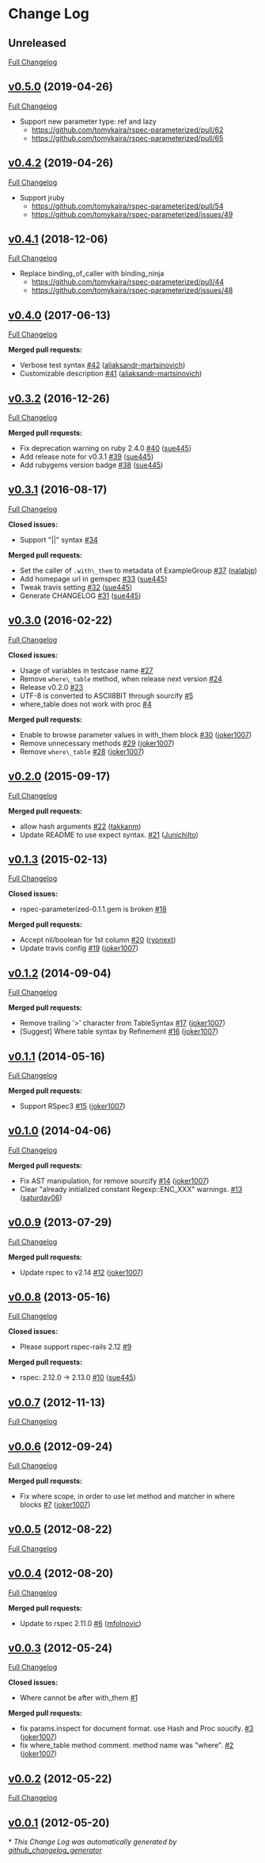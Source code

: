 # Change Log
## Unreleased
[Full Changelog](https://github.com/tomykaira/rspec-parameterized/compare/v0.4.2...master)

## [v0.5.0](https://github.com/tomykaira/rspec-parameterized/tree/v0.4.2) (2019-04-26)
[Full Changelog](https://github.com/tomykaira/rspec-parameterized/compare/v0.4.2...v0.5.0)

- Support new parameter type: ref and lazy
  - https://github.com/tomykaira/rspec-parameterized/pull/62
  - https://github.com/tomykaira/rspec-parameterized/pull/65

## [v0.4.2](https://github.com/tomykaira/rspec-parameterized/tree/v0.4.2) (2019-04-26)
[Full Changelog](https://github.com/tomykaira/rspec-parameterized/compare/v0.4.1...v0.4.2)

- Support jruby
  - https://github.com/tomykaira/rspec-parameterized/pull/54
  - https://github.com/tomykaira/rspec-parameterized/issues/49

## [v0.4.1](https://github.com/tomykaira/rspec-parameterized/tree/v0.4.1) (2018-12-06)
[Full Changelog](https://github.com/tomykaira/rspec-parameterized/compare/v0.4.0...v0.4.1)

- Replace binding_of_caller with binding_ninja
  - https://github.com/tomykaira/rspec-parameterized/pull/44
  - https://github.com/tomykaira/rspec-parameterized/issues/48

## [v0.4.0](https://github.com/tomykaira/rspec-parameterized/tree/v0.4.0) (2017-06-13)
[Full Changelog](https://github.com/tomykaira/rspec-parameterized/compare/v0.3.2...v0.4.0)

**Merged pull requests:**

- Verbose test syntax [\#42](https://github.com/tomykaira/rspec-parameterized/pull/42) ([aliaksandr-martsinovich](https://github.com/aliaksandr-martsinovich))
- Customizable description [\#41](https://github.com/tomykaira/rspec-parameterized/pull/41) ([aliaksandr-martsinovich](https://github.com/aliaksandr-martsinovich))

## [v0.3.2](https://github.com/tomykaira/rspec-parameterized/tree/v0.3.2) (2016-12-26)
[Full Changelog](https://github.com/tomykaira/rspec-parameterized/compare/v0.3.1...v0.3.2)

**Merged pull requests:**

- Fix deprecation warning on ruby 2.4.0 [\#40](https://github.com/tomykaira/rspec-parameterized/pull/40) ([sue445](https://github.com/sue445))
- Add release note for v0.3.1 [\#39](https://github.com/tomykaira/rspec-parameterized/pull/39) ([sue445](https://github.com/sue445))
- Add rubygems version badge [\#38](https://github.com/tomykaira/rspec-parameterized/pull/38) ([sue445](https://github.com/sue445))

## [v0.3.1](https://github.com/tomykaira/rspec-parameterized/tree/v0.3.1) (2016-08-17)
[Full Changelog](https://github.com/tomykaira/rspec-parameterized/compare/v0.3.0...v0.3.1)

**Closed issues:**

- Support "||" syntax [\#34](https://github.com/tomykaira/rspec-parameterized/issues/34)

**Merged pull requests:**

- Set the caller of `.with\_them` to metadata of ExampleGroup [\#37](https://github.com/tomykaira/rspec-parameterized/pull/37) ([nalabjp](https://github.com/nalabjp))
- Add homepage url in gemspec [\#33](https://github.com/tomykaira/rspec-parameterized/pull/33) ([sue445](https://github.com/sue445))
- Tweak travis setting [\#32](https://github.com/tomykaira/rspec-parameterized/pull/32) ([sue445](https://github.com/sue445))
- Generate CHANGELOG [\#31](https://github.com/tomykaira/rspec-parameterized/pull/31) ([sue445](https://github.com/sue445))

## [v0.3.0](https://github.com/tomykaira/rspec-parameterized/tree/v0.3.0) (2016-02-22)
[Full Changelog](https://github.com/tomykaira/rspec-parameterized/compare/v0.2.0...v0.3.0)

**Closed issues:**

- Usage of variables in testcase name [\#27](https://github.com/tomykaira/rspec-parameterized/issues/27)
- Remove `where\_table` method, when release next version [\#24](https://github.com/tomykaira/rspec-parameterized/issues/24)
- Release v0.2.0 [\#23](https://github.com/tomykaira/rspec-parameterized/issues/23)
- UTF-8 is converted to ASCII8BIT through sourcify [\#5](https://github.com/tomykaira/rspec-parameterized/issues/5)
- where\_table does not work with proc [\#4](https://github.com/tomykaira/rspec-parameterized/issues/4)

**Merged pull requests:**

- Enable to browse parameter values in with\_them block [\#30](https://github.com/tomykaira/rspec-parameterized/pull/30) ([joker1007](https://github.com/joker1007))
- Remove unnecessary methods [\#29](https://github.com/tomykaira/rspec-parameterized/pull/29) ([joker1007](https://github.com/joker1007))
- Remove `where\_table` [\#28](https://github.com/tomykaira/rspec-parameterized/pull/28) ([joker1007](https://github.com/joker1007))

## [v0.2.0](https://github.com/tomykaira/rspec-parameterized/tree/v0.2.0) (2015-09-17)
[Full Changelog](https://github.com/tomykaira/rspec-parameterized/compare/v0.1.3...v0.2.0)

**Merged pull requests:**

- allow hash arguments [\#22](https://github.com/tomykaira/rspec-parameterized/pull/22) ([takkanm](https://github.com/takkanm))
- Update README to use expect syntax. [\#21](https://github.com/tomykaira/rspec-parameterized/pull/21) ([JunichiIto](https://github.com/JunichiIto))

## [v0.1.3](https://github.com/tomykaira/rspec-parameterized/tree/v0.1.3) (2015-02-13)
[Full Changelog](https://github.com/tomykaira/rspec-parameterized/compare/v0.1.2...v0.1.3)

**Closed issues:**

- rspec-parameterized-0.1.1.gem is broken [\#18](https://github.com/tomykaira/rspec-parameterized/issues/18)

**Merged pull requests:**

- Accept nil/boolean for 1st column [\#20](https://github.com/tomykaira/rspec-parameterized/pull/20) ([ryonext](https://github.com/ryonext))
- Update travis config [\#19](https://github.com/tomykaira/rspec-parameterized/pull/19) ([joker1007](https://github.com/joker1007))

## [v0.1.2](https://github.com/tomykaira/rspec-parameterized/tree/v0.1.2) (2014-09-04)
[Full Changelog](https://github.com/tomykaira/rspec-parameterized/compare/v0.1.1...v0.1.2)

**Merged pull requests:**

- Remove trailing '\>' character from TableSyntax [\#17](https://github.com/tomykaira/rspec-parameterized/pull/17) ([joker1007](https://github.com/joker1007))
- \[Suggest\] Where table syntax by Refinement [\#16](https://github.com/tomykaira/rspec-parameterized/pull/16) ([joker1007](https://github.com/joker1007))

## [v0.1.1](https://github.com/tomykaira/rspec-parameterized/tree/v0.1.1) (2014-05-16)
[Full Changelog](https://github.com/tomykaira/rspec-parameterized/compare/v0.1.0...v0.1.1)

**Merged pull requests:**

- Support RSpec3 [\#15](https://github.com/tomykaira/rspec-parameterized/pull/15) ([joker1007](https://github.com/joker1007))

## [v0.1.0](https://github.com/tomykaira/rspec-parameterized/tree/v0.1.0) (2014-04-06)
[Full Changelog](https://github.com/tomykaira/rspec-parameterized/compare/v0.0.9...v0.1.0)

**Merged pull requests:**

- Fix AST manipulation, for remove sourcify [\#14](https://github.com/tomykaira/rspec-parameterized/pull/14) ([joker1007](https://github.com/joker1007))
- Clear "already initialized constant Regexp::ENC\_XXX" warnings. [\#13](https://github.com/tomykaira/rspec-parameterized/pull/13) ([saturday06](https://github.com/saturday06))

## [v0.0.9](https://github.com/tomykaira/rspec-parameterized/tree/v0.0.9) (2013-07-29)
[Full Changelog](https://github.com/tomykaira/rspec-parameterized/compare/v0.0.8...v0.0.9)

**Merged pull requests:**

- Update rspec to v2.14 [\#12](https://github.com/tomykaira/rspec-parameterized/pull/12) ([joker1007](https://github.com/joker1007))

## [v0.0.8](https://github.com/tomykaira/rspec-parameterized/tree/v0.0.8) (2013-05-16)
[Full Changelog](https://github.com/tomykaira/rspec-parameterized/compare/v0.0.7...v0.0.8)

**Closed issues:**

- Please support rspec-rails 2.12 [\#9](https://github.com/tomykaira/rspec-parameterized/issues/9)

**Merged pull requests:**

- rspec: 2.12.0 -\> 2.13.0 [\#10](https://github.com/tomykaira/rspec-parameterized/pull/10) ([sue445](https://github.com/sue445))

## [v0.0.7](https://github.com/tomykaira/rspec-parameterized/tree/v0.0.7) (2012-11-13)
[Full Changelog](https://github.com/tomykaira/rspec-parameterized/compare/v0.0.6...v0.0.7)

## [v0.0.6](https://github.com/tomykaira/rspec-parameterized/tree/v0.0.6) (2012-09-24)
[Full Changelog](https://github.com/tomykaira/rspec-parameterized/compare/v0.0.5...v0.0.6)

**Merged pull requests:**

- Fix where scope, in order to use let method and matcher in where blocks [\#7](https://github.com/tomykaira/rspec-parameterized/pull/7) ([joker1007](https://github.com/joker1007))

## [v0.0.5](https://github.com/tomykaira/rspec-parameterized/tree/v0.0.5) (2012-08-22)
[Full Changelog](https://github.com/tomykaira/rspec-parameterized/compare/v0.0.4...v0.0.5)

## [v0.0.4](https://github.com/tomykaira/rspec-parameterized/tree/v0.0.4) (2012-08-20)
[Full Changelog](https://github.com/tomykaira/rspec-parameterized/compare/v0.0.3...v0.0.4)

**Merged pull requests:**

- Update to rspec 2.11.0 [\#6](https://github.com/tomykaira/rspec-parameterized/pull/6) ([mfolnovic](https://github.com/mfolnovic))

## [v0.0.3](https://github.com/tomykaira/rspec-parameterized/tree/v0.0.3) (2012-05-24)
[Full Changelog](https://github.com/tomykaira/rspec-parameterized/compare/v0.0.2...v0.0.3)

**Closed issues:**

- Where cannot be after with\_them [\#1](https://github.com/tomykaira/rspec-parameterized/issues/1)

**Merged pull requests:**

- fix params.inspect for document format. use Hash and Proc soucify. [\#3](https://github.com/tomykaira/rspec-parameterized/pull/3) ([joker1007](https://github.com/joker1007))
- fix where\_table method comment. method name was "where". [\#2](https://github.com/tomykaira/rspec-parameterized/pull/2) ([joker1007](https://github.com/joker1007))

## [v0.0.2](https://github.com/tomykaira/rspec-parameterized/tree/v0.0.2) (2012-05-22)
[Full Changelog](https://github.com/tomykaira/rspec-parameterized/compare/v0.0.1...v0.0.2)

## [v0.0.1](https://github.com/tomykaira/rspec-parameterized/tree/v0.0.1) (2012-05-20)


\* *This Change Log was automatically generated by [github_changelog_generator](https://github.com/skywinder/Github-Changelog-Generator)*
